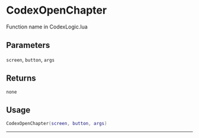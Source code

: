 # CodexOpenChapter
Function name in CodexLogic.lua
## Parameters
`screen`, `button`, `args`
## Returns
`none`
## Usage
```lua
CodexOpenChapter(screen, button, args)
```
---
